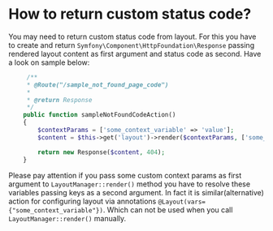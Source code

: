 How to return custom status code?
===============
You may need to return custom status code from layout. For this you have to create and return
`Symfony\Component\HttpFoundation\Response` passing rendered layout content as first argument and status code as second.
Have a look on sample below:

```php
     /**
     * @Route("/sample_not_found_page_code")
     *
     * @return Response    
     */
    public function sampleNotFoundCodeAction()
    { 
        $contextParams = ['some_context_variable' => 'value'];
        $content = $this->get('layout')->render($contextParams, ['some_context_variable']);

        return new Response($content, 404);
    }
```

Please pay attention if you pass some custom context params as first argument to `LayoutManager::render()` method you
have to resolve these variables passing keys as a second argument. In fact it is similar(alternative) action for
configuring layout via annotations `@Layout(vars={"some_context_variable"})`. Which can not be used when you call
`LayoutManager::render()` manually.
